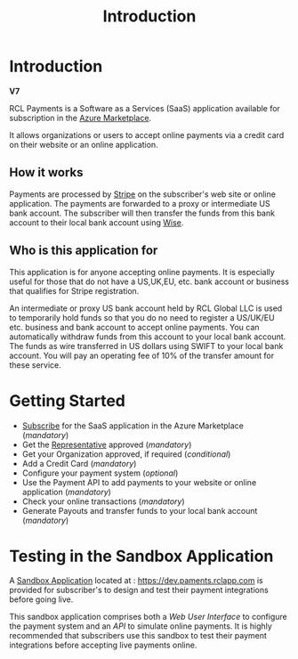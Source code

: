 ﻿---
title: Introduction
description: The RCL Payments application allows organizations or users to accept online payments
has_children: false
nav_order: 1
---

# Introduction
**V7**

RCL Payments is a Software as a Services (SaaS) application available for subscription in the [Azure Marketplace]().

It allows organizations or users to accept online payments via a credit card on their website or an online application.

## How it works 
Payments are processed by [Stripe](https://stripe.com/) on the subscriber's web site or online application. The payments are forwarded to a proxy or intermediate US bank account. The subscriber will then transfer the funds from this bank account to their local bank account using [Wise](https://wise.com/). 

## Who is this application for

This application is for anyone accepting online payments. It is especially useful for those that do not have a US,UK,EU, etc. bank account or business that qualifies for Stripe registration.

An intermediate or proxy US bank account held by RCL Global LLC is used to temporarily hold funds so that you do no need to register a US/UK/EU etc. business and bank account to accept online payments. You can automatically withdraw funds from this account to your local bank account. The funds as wire transferred in US dollars using SWIFT to your local bank account. You will pay an operating fee of 10% of the transfer amount for these service.


# Getting Started

- [Subscribe](https://common.docs.rclapp.com/subscription/subscription.html) for the SaaS application in the Azure Marketplace (*mandatory*)
- Get the [Representative](./representative/representative.md) approved (*mandatory*)
- Get your Organization approved, if required (*conditional*)
- Add a Credit Card (*mandatory*)
- Configure your payment system (*optional*)
- Use the Payment API to add payments to your website or online application (*mandatory*)
- Check your online transactions (*mandatory*)
- Generate Payouts and transfer funds to your local bank account (*mandatory*)

# Testing in the Sandbox Application

A [Sandbox Application](https://dev.paments.rclapp.com) located at : https://dev.paments.rclapp.com is provided for subscriber's to design and test their payment integrations before going live. 

This sandbox application comprises both a *Web User Interface* to configure the payment system and an *API* to simulate online payments. It is highly recommended that subscribers use this sandbox to test their payment integrations before accepting live payments online.


